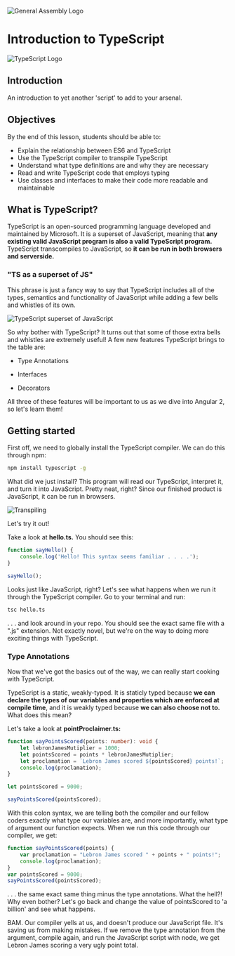 ![General Assembly Logo](http://i.imgur.com/ke8USTq.png)

# Introduction to TypeScript

![TypeScript Logo](https://cdn-images-1.medium.com/max/622/1*grk7btEn0OJEQRKgG2Qs2A.png)

## Introduction

An introduction to yet another 'script' to add to your arsenal.

## Objectives

By the end of this lesson, students should be able to:

- Explain the relationship between ES6 and TypeScript
- Use the TypeScript compiler to transpile TypeScript
- Understand what type definitions are and why they are necessary
- Read and write TypeScript code that employs typing
- Use classes and interfaces to make their code more readable and maintainable

## What is TypeScript?

TypeScript is an open-sourced programming language developed and maintained by Microsoft. It is a superset of JavaScript, meaning that **any existing valid JavaScript program is also a valid TypeScript program.** TypeScript transcompiles to JavaScript, so **it can be run in both browsers and serverside.**

### "TS as a superset of JS"

This phrase is just a fancy way to say that TypeScript includes all of the types, semantics and functionality of JavaScript while adding a few bells and whistles of its own.

![TypeScript superset of JavaScript](http://alexander.holbreich.org/content/images/2016/01/typescript-es6-es5.png)

So why bother with TypeScript? It turns out that some of those extra bells and whistles are extremely useful! A few new features TypeScript brings to the table are:

- Type Annotations

- Interfaces

- Decorators

All three of these features will be important to us as we dive into Angular 2, so let's learn them!

## Getting started

First off, we need to globally install the TypeScript compiler. We can do this through npm:

```bash
npm install typescript -g
```

What did we just install? This program will read our TypeScript, interpret it, and turn it into JavaScript. Pretty neat, right? Since our finished product is JavaScript, it can be run in browsers.

![Transpiling](https://i1.wp.com/www.mithunvp.com/wp-content/uploads/2016/02/transpiling.png)

Let's try it out!

Take a look at **hello.ts.** You should see this:

```typescript
function sayHello() {
	console.log('Hello! This syntax seems familiar . . . .');
}

sayHello();
```

Looks just like JavaScript, right? Let's see what happens when we run it through the TypeScript compiler. Go to your terminal and run:

```bash
tsc hello.ts
```

. . . and look around in your repo. You should see the exact same file with a ".js" extension. Not exactly novel, but we're on the way to doing more exciting things with TypeScript.

### Type Annotations

Now that we've got the basics out of the way, we can really start cooking with TypeScript. 

TypeScript is a static, weakly-typed. It is staticly typed because **we can declare the types of our variables and properties which are enforced at compile time**, and it is weakly typed because **we can also choose not to.** What does this mean?

Let's take a look at **pointProclaimer.ts:**

```typescript
function sayPointsScored(points: number): void {
	let lebronJamesMutiplier = 1000;
	let pointsScored = points * lebronJamesMutiplier;
	let proclamation = `Lebron James scored ${pointsScored} points!`;
	console.log(proclamation);
}

let pointsScored = 9000;

sayPointsScored(pointsScored);
```

With this colon syntax, we are telling both the compiler and our fellow coders exactly what type our variables are, and more importantly, what type of argument our function expects. When we run this code through our compiler, we get:

```javascript
function sayPointsScored(points) {
    var proclamation = "Lebron James scored " + points + " points!";
    console.log(proclamation);
}
var pointsScored = 9000;
sayPointsScored(pointsScored);
```

 . . . the same exact same thing minus the type annotations. What the hell?! Why even bother? Let's go back and change the value of pointsScored to 'a billion' and see what happens.

 BAM. Our compiler yells at us, and doesn't produce our JavaScript file. It's saving us from making mistakes. If we remove the type annotation from the argument, compile again, and run the JavaScript script with node, we get Lebron James scoring a very ugly point total.


